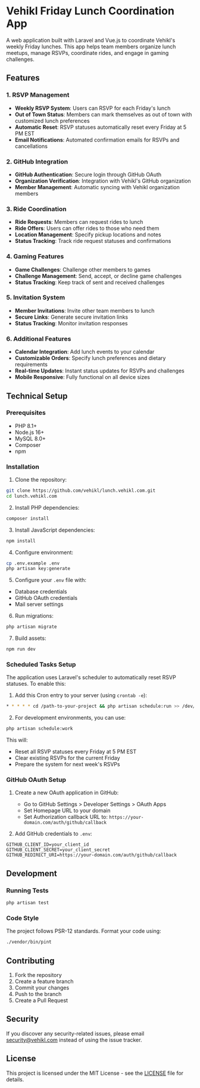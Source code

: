 # Vehikl Friday Lunch Coordination App

A web application built with Laravel and Vue.js to coordinate Vehikl's weekly Friday lunches. This app helps team members organize lunch meetups, manage RSVPs, coordinate rides, and engage in gaming challenges.

## Features

### 1. RSVP Management
- **Weekly RSVP System**: Users can RSVP for each Friday's lunch
- **Out of Town Status**: Members can mark themselves as out of town with customized lunch preferences
- **Automatic Reset**: RSVP statuses automatically reset every Friday at 5 PM EST
- **Email Notifications**: Automated confirmation emails for RSVPs and cancellations

### 2. GitHub Integration
- **GitHub Authentication**: Secure login through GitHub OAuth
- **Organization Verification**: Integration with Vehikl's GitHub organization
- **Member Management**: Automatic syncing with Vehikl organization members

### 3. Ride Coordination
- **Ride Requests**: Members can request rides to lunch
- **Ride Offers**: Users can offer rides to those who need them
- **Location Management**: Specify pickup locations and notes
- **Status Tracking**: Track ride request statuses and confirmations

### 4. Gaming Features
- **Game Challenges**: Challenge other members to games
- **Challenge Management**: Send, accept, or decline game challenges
- **Status Tracking**: Keep track of sent and received challenges

### 5. Invitation System
- **Member Invitations**: Invite other team members to lunch
- **Secure Links**: Generate secure invitation links
- **Status Tracking**: Monitor invitation responses

### 6. Additional Features
- **Calendar Integration**: Add lunch events to your calendar
- **Customizable Orders**: Specify lunch preferences and dietary requirements
- **Real-time Updates**: Instant status updates for RSVPs and challenges
- **Mobile Responsive**: Fully functional on all device sizes

## Technical Setup

### Prerequisites
- PHP 8.1+
- Node.js 16+
- MySQL 8.0+
- Composer
- npm

### Installation

1. Clone the repository:
```bash
git clone https://github.com/vehikl/lunch.vehikl.com.git
cd lunch.vehikl.com
```

2. Install PHP dependencies:
```bash
composer install
```

3. Install JavaScript dependencies:
```bash
npm install
```

4. Configure environment:
```bash
cp .env.example .env
php artisan key:generate
```

5. Configure your `.env` file with:
- Database credentials
- GitHub OAuth credentials
- Mail server settings

6. Run migrations:
```bash
php artisan migrate
```

7. Build assets:
```bash
npm run dev
```

### Scheduled Tasks Setup

The application uses Laravel's scheduler to automatically reset RSVP statuses. To enable this:

1. Add this Cron entry to your server (using `crontab -e`):
```bash
* * * * * cd /path-to-your-project && php artisan schedule:run >> /dev/null 2>&1
```

2. For development environments, you can use:
```bash
php artisan schedule:work
```

This will:
- Reset all RSVP statuses every Friday at 5 PM EST
- Clear existing RSVPs for the current Friday
- Prepare the system for next week's RSVPs

### GitHub OAuth Setup

1. Create a new OAuth application in GitHub:
   - Go to GitHub Settings > Developer Settings > OAuth Apps
   - Set Homepage URL to your domain
   - Set Authorization callback URL to: `https://your-domain.com/auth/github/callback`

2. Add GitHub credentials to `.env`:
```env
GITHUB_CLIENT_ID=your_client_id
GITHUB_CLIENT_SECRET=your_client_secret
GITHUB_REDIRECT_URI=https://your-domain.com/auth/github/callback
```

## Development

### Running Tests
```bash
php artisan test
```

### Code Style
The project follows PSR-12 standards. Format your code using:
```bash
./vendor/bin/pint
```

## Contributing

1. Fork the repository
2. Create a feature branch
3. Commit your changes
4. Push to the branch
5. Create a Pull Request

## Security

If you discover any security-related issues, please email security@vehikl.com instead of using the issue tracker.

## License

This project is licensed under the MIT License - see the [LICENSE](LICENSE) file for details.
